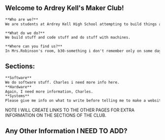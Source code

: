 ## Welcome to Ardrey Kell's Maker Club!
```markdown
**Who are we?**
We are students at Ardrey Kell High School attempting to build things at school or something like that.

**What do we do?**
We build stuff and code stuff and do stuff with machines.

**Where can you find us?**
In Mrs.Robinson's room, b30-something i don't remember only on some days that we meet or stuff.
```
## Sections:
```markdown
**Software**
We do software stuff. Charles i need more info here.
**Hardware**
Again, I need more information, Charles.
**Systems**
Please give me info on what to write before telling me to make a website.
```

NOTE I WILL CREATE LINKS TO THE OTHER PAGES FOR EXTRA INFORMATION ON THE SECTIONS OF THE CLUB.

## Any Other Information I NEED TO ADD?
